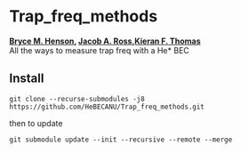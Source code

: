 # Trap_freq_methods
**[Bryce M. Henson](https://github.com/brycehenson), [Jacob A. Ross](https://github.com/GroundhogState),[Kieran F. Thomas](https://github.com/KF-Thomas)**  
All the ways to measure trap freq with a He* BEC


## Install

``` 
git clone --recurse-submodules -j8 https://github.com/HeBECANU/Trap_freq_methods.git
```
then to update 
```
git submodule update --init --recursive --remote --merge
```





